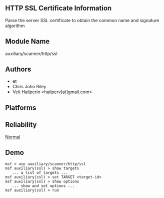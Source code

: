 ## HTTP SSL Certificate Information

Parse the server SSL certificate to obtain the common name 
and signature algorithm


## Module Name
auxiliary/scanner/http/ssl

## Authors
* et
* Chris John Riley
* Veit Hailperin <hailperv[at]gmail.com>





## Platforms


## Reliability
[Normal](https://github.com/rapid7/metasploit-framework/wiki/Exploit-Ranking)

## Demo

```
msf > use auxiliary/scanner/http/ssl
msf auxiliary(ssl) > show targets
   ... a list of targets ...
msf auxiliary(ssl) > set TARGET <target-id>
msf auxiliary(ssl) > show options
   ... show and set options ...
msf auxiliary(ssl) > run
```
    
    